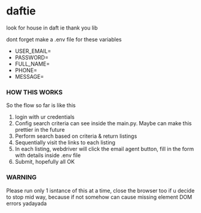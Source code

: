 # daftie
look for house in daft ie thank you lib

dont forget make a .env file for these variables
* USER_EMAIL=
* PASSWORD=
* FULL_NAME=
* PHONE=
* MESSAGE=

### HOW THIS WORKS ###
So the flow so far is like this
1. login with ur credentials
2. Config search criteria can see inside the main.py. Maybe can make this prettier in the future
3. Perform search based on criteria & return listings
4. Sequentially visit the links to each listing
5. In each listing, webdriver will click the email agent button, fill in the form with details inside .env file
6. Submit, hopefully all OK

### WARNING ###
Please run only 1 isntance of this at a time, close the browser too if u decide to stop mid way, because if not somehow can cause missing element DOM errors yadayada
